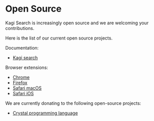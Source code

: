 # Open Source

Kagi Search is increasingly open source and we are welcoming your contributions.

Here is the list of our current open source projects.

Documentation:
- [Kagi search](https://github.com/kagisearch/kagi-docs)

Browser extensions:
- [Chrome](https://github.com/kagisearch/browser_extensions)
- [Firefox](https://github.com/kagisearch/browser_extensions)
- [Safari macOS](https://github.com/kagisearch/Kagi-Search-for-Safari-macOS)
- [Safari iOS](https://github.com/kagisearch/Kagi-Search-for-Safari-iOS)


We are currently donating to the following open-source projects:
- [Crystal programming language](https://crystal-lang.org/)